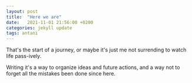 ```yaml
---
layout: post
title:  "Here we are"
date:   2021-11-01 21:56:00 +0200
categories: jekyll update
tags: antani
---
```

That's the start of a journey, or maybe it's just me not surrending
to watch life pass-ively.

Writing it's a way to organize ideas and future actions, and a way not to 
forget all the mistakes been done since here.
